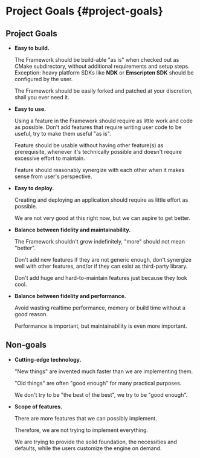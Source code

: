 Project Goals {#project-goals}
========================================

## Project Goals

* **Easy to build.**

    The Framework should be build-able "as is" when checked out as CMake subdirectory,
    without additional requirements and setup steps.
    Exception: heavy platform SDKs like **NDK** or **Emscripten SDK** should be configured by the user.

    The Framework should be easily forked and patched at your discretion, shall you ever need it.

* **Easy to use.**

    Using a feature in the Framework should require as little work and code as possible.
    Don't add features that require writing user code to be useful, try to make them useful "as is".

    Feature should be usable without having other feature(s) as prerequisite,
    whenever it's technically possible and doesn't require excessive effort to maintain.

    Feature should reasonably synergize with each other when it makes sense from user's perspective.

* **Easy to deploy.**

    Creating and deploying an application should require as little effort as possible.

    We are not very good at this right now, but we can aspire to get better.

* **Balance between fidelity and maintainability.**

    The Framework shouldn't grow indefinitely, "more" should not mean "better".

    Don't add new features if they are not generic enough, don't synergize well with other features,
    and/or if they can exist as third-party library.

    Don't add huge and hard-to-maintain features just because they look cool.

* **Balance between fidelity and performance.**

    Avoid wasting realtime performance, memory or build time without a good reason.

    Performance is important, but maintainability is even more important.

## Non-goals

* **Cutting-edge technology.**

    "New things" are invented much faster than we are implementing them.

    "Old things" are often "good enough" for many practical purposes.

    We don't try to be "the best of the best", we try to be "good enough".

* **Scope of features.**

    There are more features that we can possibly implement.

    Therefore, we are not trying to implement everything.

    We are trying to provide the solid foundation, the necessities and defaults,
    while the users customize the engine on demand.
